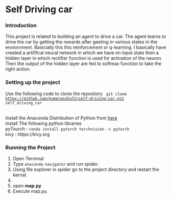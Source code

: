<h1> Self Driving car </h1>

<h3>Introduction</h3>
<p>
This project is related to building an agent to drive a car. The agent learns to drive the car by getting the rewards after geeting in various states in the enviornment. Basicially this this reinforcement or q-learning. I basically have created a artififcal neural network in which we have on input state then a hidden layer in which rectifier function is used for activation of the neuron. Then the output of the hidden layer are fed to softmax function to take the right action. 
<p>

<h3>Setting up the project</h3>

Use the following code to clone the repository
<code>
git clone https://github.com/kumaranshu72/self-driving-car.git self_driving_car
</code>

</br>
Install the Anaconda Distribution of Python from <a href="https://anaconda.org/anaconda/python">here</a>
</br>
Install The following python libraries</br>
pyTourch : <code>conda install pytorch torchvision -c pytorch</code></br>
kivy : https://kivy.org
</br>

<h3> Running the Project</h3>

<ol>
  <li> Open Terminal </li>
  <li> Type <code>anaconda-navigator</code> and run spider.
  <li> Using file explorer in spider go to the project directory and restart the kernal.<li>
  <li> open <b>map.py</b> 
  <li> Execute map.py.
<ol>





